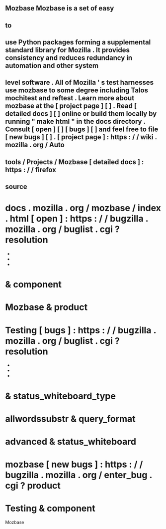 #
Mozbase
Mozbase
is
a
set
of
easy
-
to
-
use
Python
packages
forming
a
supplemental
standard
library
for
Mozilla
.
It
provides
consistency
and
reduces
redundancy
in
automation
and
other
system
-
level
software
.
All
of
Mozilla
'
s
test
harnesses
use
mozbase
to
some
degree
including
Talos
mochitest
and
reftest
.
Learn
more
about
mozbase
at
the
[
project
page
]
[
]
.
Read
[
detailed
docs
]
[
]
online
or
build
them
locally
by
running
"
make
html
"
in
the
docs
directory
.
Consult
[
open
]
[
]
[
bugs
]
[
]
and
feel
free
to
file
[
new
bugs
]
[
]
.
[
project
page
]
:
https
:
/
/
wiki
.
mozilla
.
org
/
Auto
-
tools
/
Projects
/
Mozbase
[
detailed
docs
]
:
https
:
/
/
firefox
-
source
-
docs
.
mozilla
.
org
/
mozbase
/
index
.
html
[
open
]
:
https
:
/
/
bugzilla
.
mozilla
.
org
/
buglist
.
cgi
?
resolution
=
-
-
-
&
component
=
Mozbase
&
product
=
Testing
[
bugs
]
:
https
:
/
/
bugzilla
.
mozilla
.
org
/
buglist
.
cgi
?
resolution
=
-
-
-
&
status_whiteboard_type
=
allwordssubstr
&
query_format
=
advanced
&
status_whiteboard
=
mozbase
[
new
bugs
]
:
https
:
/
/
bugzilla
.
mozilla
.
org
/
enter_bug
.
cgi
?
product
=
Testing
&
component
=
Mozbase
